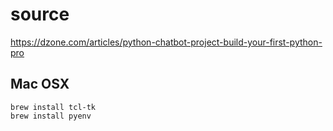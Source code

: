 # source 

https://dzone.com/articles/python-chatbot-project-build-your-first-python-pro


## Mac OSX

```
brew install tcl-tk
brew install pyenv
```